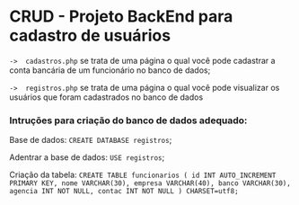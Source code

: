 # CRUD - Projeto BackEnd para cadastro de usuários

`->  cadastros.php` se trata de uma página o qual você pode cadastrar a conta bancária de um funcionário no banco de dados;

`->  registros.php` se trata de uma página o qual você pode visualizar os usuários que foram cadastrados no banco de dados
<h3>Intruções para criação do banco de dados adequado:</h3>

Base de dados: `CREATE DATABASE registros`; </br>

Adentrar a base de dados: `USE registros`; </br>

Criação da tabela: `CREATE TABLE funcionarios (
    id INT AUTO_INCREMENT PRIMARY KEY,
    nome VARCHAR(30),
    empresa VARCHAR(40),
    banco VARCHAR(30),
    agencia INT NOT NULL,
    contac INT NOT NULL
) CHARSET=utf8;
` </br>

